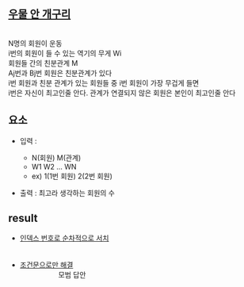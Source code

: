 
## [우물 안 개구리](https://softeer.ai/practice/info.do?idx=1&eid=394)

<br/> N명의 회원이 운동
<br/> i번의 회원이 들 수 있는 역기의 무게 Wi
<br/> 회원들 간의 친분관계 M
<br/> Aj번과 Bj번 회원은 친분관계가 있다
<br/> i번 회원과 친분 관계가 있는 회원들 중 i번 회원이 가장 무겁게 들면
<br/> i번은 자신이 최고인줄 안다. 관계가 연결되지 않은 회원은 본인이 최고인줄 안다

## 요소

- 입력 : 
    * N(회원) M(관계)
    * W1 W2 ... WN
    * ex) 1(1번 회원) 2(2번 회원)

- 출력 : 최고라 생각하는 회원의 수

## result

- [인덱스 번호로 순차적으로 서치](/wellFrog/wellFrog.py)
    <br/>ㅤㅤㅤㅤㅤㅤ

- [조건문으로만 해결](/wellFrog/solution.py)
    <br/>ㅤㅤㅤㅤㅤㅤ모범 답안